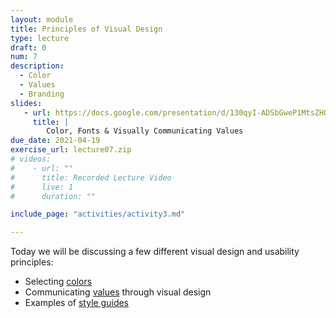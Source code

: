 ```yaml
---
layout: module
title: Principles of Visual Design
type: lecture
draft: 0
num: 7
description:
  - Color
  - Values
  - Branding
slides:
   - url: https://docs.google.com/presentation/d/130qyI-ADSbGweP1MtsZHO-Mq428lm5Fg_esQeJ9ZtN8/edit?usp=sharing
     title: |
        Color, Fonts & Visually Communicating Values
due_date: 2021-04-19
exercise_url: lecture07.zip
# videos:
#    - url: ""
#      title: Recorded Lecture Video
#      live: 1
#      duration: ""

include_page: "activities/activity3.md"

---
```


Today we will be discussing a few different visual design and usability principles:

* Selecting [colors](../css-reference/color/)
* Communicating <a href="https://docs.google.com/document/d/1Vv5tPZ8UjqJNYO9pCp_PQhxHT8qoGY09deKX6uygUFA/edit?usp=sharing" target="_blank">values</a> through visual design
* Examples of [style guides](../css-reference/style-guides/)